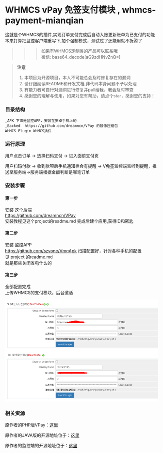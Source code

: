 # WHMCS vPay 免签支付模块 , whmcs-payment-mianqian

这就是个WHMCS的插件,实现订单支付完成后自动入账更新账单为已支付的功能       
本来打算把监控客户端重写下,加个强制模式，测试过了还能用就不折腾了

>>> 如果有WHMCS定制类的产品可以联系哦       
>>> 微信: base64_decode(aG9zdHNvZnQ=)         

> **注意**
> 1. 本项目为开源项目，本人不可能总会及时修复存在的漏洞
> 2. 请仔细阅读README和开发文档,非代码本身问题不予以处理
> 3. 有能力者可自行对漏洞进行修复并pull给我，我会及时审查
> 4. 感谢您的理解与使用，如果对您有帮助，请点个star，感谢您的支持！

### 目录结构

    _APK 下面是监控APP，安装在安卓手机上的
    _Backed  https://github.com/dreamncn/VPay 的镜像压缩包
    WHMCS_Plugin WHMCS插件

### 运行原理

用户点击订单 -> 选择扫码支付 -> 进入面前支付页     

用户扫码付款 -> 收到款项后手机通知栏会有提醒 -> V免签监控端监听到提醒，推送至服务端->服务端根据金额判断是哪笔订单

### 安装步骤

#### 第一步

安装 这个后端     
        https://github.com/dreamncn/VPay        
安装教程见这个project的readme.md
完成后建个应用,获得ID和密匙

#### 第二步

安装 监控APP        
        https://github.com/szvone/VmqApk
扫描配置好，针对各种手机的配置     
见 project 的readme.md        
就是那些关闭省电什么的     
        
#### 第三步

全部配置完成      
    上传WHMCS的支付模块，后台激活       

![](.screen/whmcs_payment.png)


### 相关资源

原作者的PHP版VPay：[这里](https://github.com/szvone/vmqphp)

原作者的JAVA版的开源地址位于：[这里](https://github.com/szvone/Vmq)

原作者的监控端的开源地址位于：[这里](https://github.com/szvone/VmqApk)

